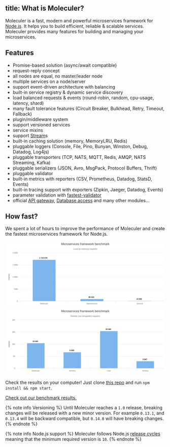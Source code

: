 title: What is Moleculer?
---
Moleculer is a fast, modern and powerful microservices framework for [Node.js](https://nodejs.org/en/). It helps you to build efficient, reliable & scalable services. Moleculer provides many features for building and managing your microservices.

## Features

- Promise-based solution (async/await compatible)
- request-reply concept
- all nodes are equal, no master/leader node
- multiple services on a node/server
- support event-driven architecture with balancing
- built-in service registry & dynamic service discovery
- load balanced requests & events (round-robin, random, cpu-usage, latency, shard)
- many fault tolerance features (Circuit Breaker, Bulkhead, Retry, Timeout, Fallback)
- plugin/middleware system
- support versioned services
- service mixins
- support [Stream](https://nodejs.org/dist/latest-v10.x/docs/api/stream.html)s
- built-in caching solution (memory, MemoryLRU, Redis)
- pluggable loggers (Console, File, Pino, Bunyan, Winston, Debug, Datadog, Log4js)
- pluggable transporters (TCP, NATS, MQTT, Redis, AMQP, NATS Streaming, Kafka)
- pluggable serializers (JSON, Avro, MsgPack, Protocol Buffers, Thrift)
- pluggable validator
- built-in metrics with reporters (CSV, Prometheus, Datadog, StatsD, Events)
- built-in tracing support with exporters (Zipkin, Jaeger, Datadog, Events)
- parameter validation with [fastest-validator](https://github.com/icebob/fastest-validator)
- official [API gateway](https://github.com/moleculerjs/moleculer-web), [Database access](https://github.com/moleculerjs/moleculer-db) and many other modules...

## How fast?

We spent a lot of hours to improve the performance of Moleculer and create the fastest microservices framework for Node.js.

[![Benchmark local](assets/benchmark/benchmark_local.svg)](http://cloud.highcharts.com/show/utideti) [![Benchmark remote](assets/benchmark/benchmark_remote.svg)](http://cloud.highcharts.com/show/abyfite)

Check the results on your computer! Just clone [this repo](https://github.com/icebob/microservices-benchmark) and run `npm install && npm start`.

[Check out our benchmark results.](benchmark.html)

{% note info Versioning %}
Until Moleculer reaches a `1.0` release, breaking changes will be released with a new minor version. For example `0.13.1`, and `0.13.4` will be backward compatible, but `0.14.0` will have breaking changes.
{% endnote %}


{% note info Node.js support %}
Moleculer follows Node.js [release cycles](https://nodejs.org/en/about/releases/) meaning that the minimum required version is `10`.
{% endnote %}
